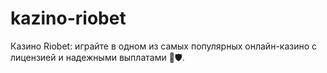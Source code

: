 # kazino-riobet
Казино Riobet: играйте в одном из самых популярных онлайн-казино с лицензией и надежными выплатами 🎰🛡️.
